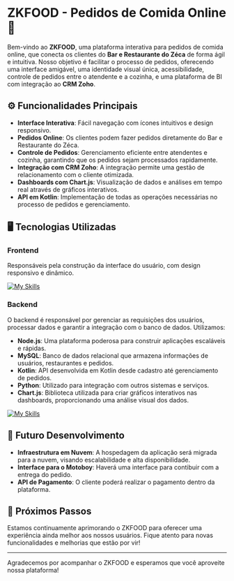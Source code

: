 # ZKFOOD - Pedidos de Comida Online 🍴

Bem-vindo ao **ZKFOOD**, uma plataforma interativa para pedidos de comida online, que conecta os clientes do **Bar e Restaurante do Zéca** de forma ágil e intuitiva. Nosso objetivo é facilitar o processo de pedidos, oferecendo uma interface amigável, uma identidade visual única, acessibilidade, controle de pedidos entre o atendente e a cozinha, e uma plataforma de BI com integração ao **CRM Zoho**.


## ⚙️ Funcionalidades Principais 

- **Interface Interativa**: Fácil navegação com ícones intuitivos e design responsivo.
- **Pedidos Online**: Os clientes podem fazer pedidos diretamente do Bar e Restaurante do Zéca.
- **Controle de Pedidos**: Gerenciamento eficiente entre atendentes e cozinha, garantindo que os pedidos sejam processados rapidamente.
- **Integração com CRM Zoho**: A integração permite uma gestão de relacionamento com o cliente otimizada.
- **Dashboards com Chart.js**: Visualização de dados e análises em tempo real através de gráficos interativos.
- **API em Kotlin**: Implementação de todas as operações necessárias no processo de pedidos e gerenciamento.

## 🖥️ Tecnologias Utilizadas 

### Frontend
Responsáveis pela construção da interface do usuário, com design responsivo e dinâmico.

[![My Skills](https://skillicons.dev/icons?i=html,css,js)](https://skillicons.dev)

### Backend
O backend é responsável por gerenciar as requisições dos usuários, processar dados e garantir a integração com o banco de dados. Utilizamos:

- **Node.js**: Uma plataforma poderosa para construir aplicações escaláveis e rápidas.
- **MySQL**: Banco de dados relacional que armazena informações de usuários, restaurantes e pedidos.
- **Kotlin**: API desenvolvida em Kotlin desde cadastro até gerenciamento de pedidos.
- **Python**: Utilizado para integração com outros sistemas e serviços.
- **Chart.js**: Biblioteca utilizada para criar gráficos interativos nas dashboards, proporcionando uma análise visual dos dados.

[![My Skills](https://skillicons.dev/icons?i=nodejs,mysql,kotlin,python)](https://skillicons.dev)

## :thought_balloon: Futuro Desenvolvimento 
- **Infraestrutura em Nuvem**: A hospedagem da aplicação será migrada para a nuvem, visando escalabilidade e alta disponibilidade.
- **Interface para o Motoboy**: Haverá uma interface para contibuir com a entrega do pedido.
- **API de Pagamento**: O cliente poderá realizar o pagamento dentro da plataforma.

## 🚀 Próximos Passos
Estamos continuamente aprimorando o ZKFOOD para oferecer uma experiência ainda melhor aos nossos usuários. Fique atento para novas funcionalidades e melhorias que estão por vir!

---

Agradecemos por acompanhar o ZKFOOD e esperamos que você aproveite nossa plataforma!
